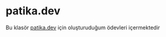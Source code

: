 # patika.dev
Bu klasör [patika.dev](https://www.patika.dev/tr) için oluşturuduğum ödevleri içermektedir
